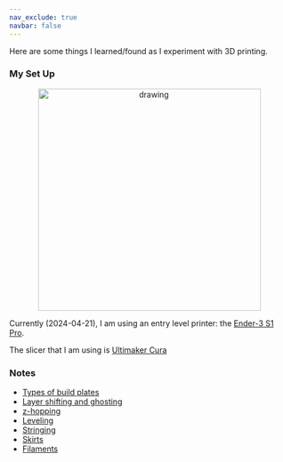 ```yaml
---
nav_exclude: true
navbar: false
---
```


Here are some things I learned/found as I experiment with 3D printing.

### My Set Up
<p align="center">
<img src="https://paulxu.me/assets/ender-3-pro.jpeg" alt="drawing" width="400"/>
</p>

Currently (2024-04-21), I am using an entry level printer: the [Ender-3 S1 Pro](https://www.creality.com/products/creality-ender-3-s1-pro-fdm-3d-printer).

The slicer that I am using is [Ultimaker Cura](https://ultimaker.com/software/ultimaker-cura/)

### Notes
- [Types of build plates](/subpages/beds.md)
- [Layer shifting and ghosting](/subpages/layer_shifting.md)
- [z-hopping](/subpages/z_hopping.md)
- [Leveling](/subpages/leveling.md)
- [Stringing](/subpages/stringing.md)
- [Skirts](/subpages/skirt.md)
- [Filaments](/subpages/filaments.md)